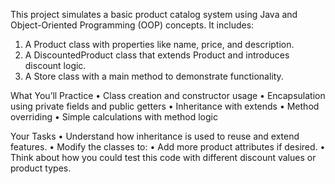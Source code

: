 This project simulates a basic product catalog system using Java and Object-Oriented Programming (OOP) concepts. It includes:

1. A Product class with properties like name, price, and description.
2. A DiscountedProduct class that extends Product and introduces discount logic.
3. A Store class with a main method to demonstrate functionality.

What You’ll Practice
• Class creation and constructor usage
• Encapsulation using private fields and public getters
• Inheritance with extends
• Method overriding
• Simple calculations with method logic

Your Tasks
• Understand how inheritance is used to reuse and extend features.
• Modify the classes to:
• Add more product attributes if desired.
• Think about how you could test this code with different discount values or product types.
